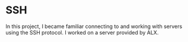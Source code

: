 # SSH

In this project, I became familiar connecting to and working
with servers using the SSH protocol. I worked on a server
provided by ALX.